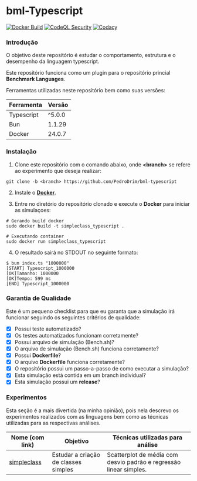 # bml-Typescript

[![Docker Build](https://github.com/PedroDrim/bml-typescript/actions/workflows/bun.yml/badge.svg?branch=simpleclass)](https://github.com/PedroDrim/bml-typescript/actions)
[![CodeQL Security](https://github.com/PedroDrim/bml-typescript/actions/workflows/codeql.yml/badge.svg?branch=simpleclass)](https://github.com/PedroDrim/bml-typescript/actions)
[![Codacy](https://github.com/PedroDrim/bml-typescript/actions/workflows/codacy.yml/badge.svg?branch=simpleclass)](https://github.com/PedroDrim/bml-typescript/actions)

### Introdução

O objetivo deste repositório é estudar o comportamento, estrutura e o desempenho da linguagem typescript.

Este repositório funciona como um plugin para o repositório princial **Benchmark Languages**.

Ferramentas utilizadas neste repositório bem como suas versões:

|Ferramenta |Versão  |
|-----------|--------|
|Typescript |^5.0.0  |
|Bun        |1.1.29  |
|Docker     |24.0.7  |

### Instalação

1. Clone este repositório com o comando abaixo, onde **\<branch\>** se refere ao experimento que deseja realizar:

```
git clone -b <branch> https://github.com/PedroDrim/bml-typescript
```

2. Instale o [**Docker**](https://docs.docker.com/engine/install/).

3. Entre no diretório do repositório clonado e execute o **Docker** para iniciar as simulaçoes:

```
# Gerando build docker
sudo docker build -t simpleclass_typescript .

# Executando container
sudo docker run simpleclass_typescript
```

4. O resultado sairá no STDOUT no seguinte formato:

```
$ bun index.ts "1000000"
[START] Typescript_1000000
[OK]Tamanho: 1000000
[OK]Tempo: 599 ms
[END] Typescript_1000000
```

### Garantia de Qualidade

Este é um pequeno checklist para que eu garanta que a simulação irá funcionar seguindo os seguintes critérios de qualidade:

- [x] Possui teste automatizado?
- [x] Os testes automatizados funcionam corretamente?
- [x] Possui arquivo de simulação (Bench.sh)?
- [x] O arquivo de simulação (Bench.sh) funciona corretamente?
- [x] Possui **Dockerfile**?
- [x] O arquivo **Dockerfile** funciona corretamente?
- [x] O repositório possui um passo-a-passo de como executar a simulação?
- [x] Esta simulação está contida em um branch individual?
- [x] Esta simulação possui um **release**?

### Experimentos

Esta seção é a mais divertida (na minha opinião), pois nela descrevo os experimentos realizados com as linguagens bem como as técnicas utilizadas para as respectivas análises.

| Nome (com link) | Objetivo | Técnicas utilizadas para análise |
|-----------------|----------|----------------------------------|
| [simpleclass](https://github.com/PedroDrim/Benchmark-Languages/blob/simpleclass/Documents/simpleclass.md) | Estudar a criação de classes simples | Scatterplot de média com desvio padrão e regressão linear simples.|

